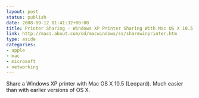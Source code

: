 ```yaml
---
layout: post
status: publish
date: 2008-09-12 01:41:32+00:00
title: Printer Sharing - Windows XP Printer Sharing With Mac OS X 10.5
link: http://macs.about.com/od/macwindows/ss/sharewinprinter.htm
type: aside
categories:
- apple
- mac
- microsoft
- networking
---
```


Share a Windows XP printer with Mac OS X 10.5 (Leopard). Much easier than with earlier versions of OS X.
